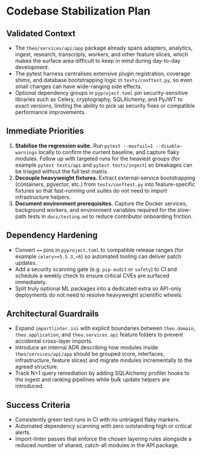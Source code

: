 # Codebase Stabilization Plan

## Validated Context
- The `theo/services/api/app` package already spans adapters, analytics, ingest, research, transcripts, workers, and other feature slices, which makes the surface area difficult to keep in mind during day-to-day development.
- The pytest harness centralises extensive plugin registration, coverage shims, and database bootstrapping logic in `tests/conftest.py`, so even small changes can have wide-ranging side effects.
- Optional dependency groups in `pyproject.toml` pin security-sensitive libraries such as Celery, cryptography, SQLAlchemy, and PyJWT to exact versions, limiting the ability to pick up security fixes or compatible performance improvements.

## Immediate Priorities
1. **Stabilise the regression suite.** Run `pytest --maxfail=1 --disable-warnings` locally to confirm the current baseline, and capture flaky modules. Follow up with targeted runs for the heaviest groups (for example `pytest tests/api` and `pytest tests/ingest`) so breakages can be triaged without the full test matrix.
2. **Decouple heavyweight fixtures.** Extract external-service bootstrapping (containers, pgvector, etc.) from `tests/conftest.py` into feature-specific fixtures so that fast-running unit suites do not need to import infrastructure helpers.
3. **Document environment prerequisites.** Capture the Docker services, background workers, and environment variables required for the slow-path tests in `docs/testing.md` to reduce contributor onboarding friction.

## Dependency Hardening
- Convert `==` pins in `pyproject.toml` to compatible release ranges (for example `celery>=5.5.3,<6`) so automated tooling can deliver patch updates.
- Add a security scanning gate (e.g. `pip-audit` or `safety`) to CI and schedule a weekly check to ensure critical CVEs are surfaced immediately.
- Split truly optional ML packages into a dedicated extra so API-only deployments do not need to resolve heavyweight scientific wheels.

## Architectural Guardrails
- Expand `importlinter.ini` with explicit boundaries between `theo.domain`, `theo.application`, and `theo.services.api` feature folders to prevent accidental cross-layer imports.
- Introduce an internal ADR describing how modules inside `theo/services/api/app` should be grouped (core, interfaces, infrastructure, feature slices) and migrate modules incrementally to the agreed structure.
- Track N+1 query remediation by adding SQLAlchemy profiler hooks to the ingest and ranking pipelines while bulk update helpers are introduced.

## Success Criteria
- Consistently green test runs in CI with no untriaged flaky markers.
- Automated dependency scanning with zero outstanding high or critical alerts.
- Import-linter passes that enforce the chosen layering rules alongside a reduced number of shared, catch-all modules in the API package.
